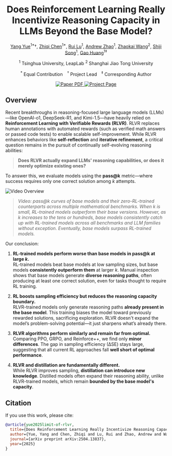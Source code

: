 <div align="center">
<h1>Does Reinforcement Learning Really Incentivize Reasoning Capacity in LLMs Beyond the Base Model?</h1>


[Yang Yue](https://yueyang130.github.io/)<sup>1*</sup>†,  [Zhiqi Chen](https://zhiqichen05.github.io/)<sup>1*</sup>,  [Rui Lu](https://lr32768.github.io/)<sup>1</sup>,  [Andrew Zhao](https://andrewzh112.github.io/)<sup>1</sup>,  [Zhaokai Wang](https://www.wzk.plus/)<sup>2</sup>,  [Shiji Song](https://scholar.google.com/citations?user=rw6vWdcAAAAJ&hl=zh-TW)<sup>1</sup>,  [Gao Huang](http://www.gaohuang.net/)<sup>1‡</sup>  

<sup>1</sup> Tsinghua University, LeapLab  <sup>2</sup> Shanghai Jiao Tong University  

<sup>*</sup> Equal Contribution <sup>†</sup> Project Lead <sup>‡</sup> Corresponding Author  


<a href="https://arxiv.org/abs/2504.13837"><img src='https://img.shields.io/badge/arXiv-limit_of_RLVR-red' alt='Paper PDF'>  </a><a href='https://limit-of-rlvr.github.io/'><img src='https://img.shields.io/badge/Project_Page-limit_of_RLVR-green' alt='Project Page'></a> 
 <!-- <a href='https://huggingface.co/datasets/magicr/phyworld'><img src='https://img.shields.io/badge/%F0%9F%A4%97%20Hugging%20Face-phyworld-blue'></a> -->
</div>


## Overview


Recent breakthroughs in reasoning-focused large language models (LLMs)—like OpenAI-o1, DeepSeek-R1, and Kimi-1.5—have heavily relied on **Reinforcement Learning with Verifiable Rewards (RLVR)**. RLVR replaces human annotations with automated rewards (such as verified math answers or passed code tests) to enable scalable self-improvement. While RLVR enhances behaviors like **self-reflection** and **iterative refinement**, a critical question remains in the pursuit of continually self-evolving reasoning abilities:

> **Does RLVR actually expand LLMs' reasoning capabilities, or does it merely optimize existing ones?**

To answer this, we evaluate models using the **pass@k** metric—where success requires only one correct solution among *k* attempts.


![Video Overview](./static/introvideo.gif)  


> *Video: pass@k curves of base models and their zero-RL-trained counterparts across multiple mathematical benchmarks. When k is small, RL-trained models outperform their base versions. However, as k increases to the tens or hundreds, base models consistently catch up with RL-trained models across all benchmarks and LLM families without exception. Eventually, base models surpass RL-trained models.*

Our conclusion:

1. **RL-trained models perform worse than base models in pass@k at large *k*.**  
   RL-trained models beat base models at low sampling sizes, but base models **consistently outperform them** at larger *k*. Manual inspection shows that base models generate **diverse reasoning paths**, often producing at least one correct solution, even for tasks thought to require RL training.

2. **RL boosts sampling efficiency but reduces the reasoning capacity boundary.**  
   RLVR-trained models only generate reasoning paths **already present in the base model**. This training biases the model toward previously rewarded solutions, sacrificing exploration. RLVR doesn't expand the model’s problem-solving potential—it just sharpens what’s already there.

3. **RLVR algorithms perform similarly and remain far from optimal.**  
   Comparing PPO, GRPO, and Reinforce++, we find only **minor differences**. The gap in sampling efficiency (∆SE) stays large, suggesting that all current RL approaches fall **well short of optimal performance**.

4. **RLVR and distillation are fundamentally different.**  
   While RLVR improves sampling, **distillation can introduce new knowledge**. Distilled models often expand their reasoning ability, unlike RLVR-trained models, which remain **bounded by the base model's capacity**.


## Citation

If you use this work, please cite:

```bibtex
@article{yue2025limit-of-rlvr,
  title={Does Reinforcement Learning Really Incentivize Reasoning Capacity in LLMs Beyond the Base Model?},
  author={Yue, Yang and Chen, Zhiqi and Lu, Rui and Zhao, Andrew and Wang, Zhaokai and Yue, Yang and Song, Shiji and Huang, Gao},
  journal={arXiv preprint arXiv:2504.13837},
  year={2025}
}
```




